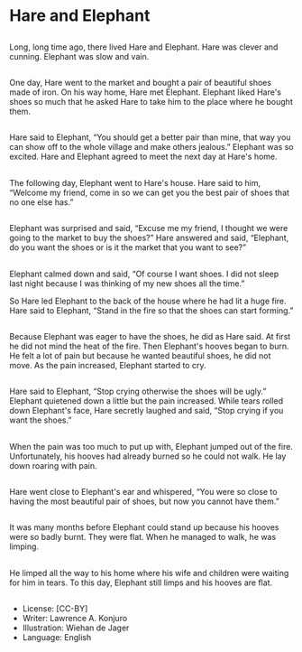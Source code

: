 # Hare and Elephant

##
Long, long time ago, there lived
Hare and Elephant.
Hare was clever and cunning.
Elephant was slow and vain.

##
One day, Hare went to the
market and bought a pair of
beautiful shoes made of iron.
On his way home, Hare met
Elephant.
Elephant liked Hare's shoes so
much that he asked Hare to
take him to the place where he
bought them.

##
Hare said to Elephant, “You
should get a better pair than
mine, that way you can show
off to the whole village and
make others jealous.”
Elephant was so excited.
Hare and Elephant agreed to
meet the next day at Hare's
home.

##
The following day, Elephant
went to Hare's house.
Hare said to him, “Welcome my
friend, come in so we can get
you the best pair of shoes that
no one else has.”

##
Elephant was surprised and
said, “Excuse me my friend, I
thought we were going to the
market to buy the shoes?”
Hare answered and said,
“Elephant, do you want the
shoes or is it the market that
you want to see?”

##
Elephant calmed down and
said, “Of course I want shoes.
I did not sleep last night
because I was thinking of my
new shoes all the time.”

So Hare led Elephant to the
back of the house where he had
lit a huge fire.
Hare said to Elephant, “Stand in
the fire so that the shoes can
start forming.”

##
Because Elephant was eager to
have the shoes, he did as Hare
said.
At first he did not mind the heat
of the fire.
Then Elephant's hooves began
to burn. He felt a lot of pain but
because he wanted beautiful
shoes, he did not move.
As the pain increased, Elephant
started to cry.

##
Hare said to Elephant, “Stop
crying otherwise the shoes will
be ugly.”
Elephant quietened down a
little but the pain increased.
While tears rolled down
Elephant's face, Hare secretly
laughed and said, “Stop crying
if you want the shoes.”

##
When the pain was too much to
put up with, Elephant jumped
out of the fire.
Unfortunately, his hooves had
already burned so he could not
walk.
He lay down roaring with pain.

##
Hare went close to Elephant's
ear and whispered,
“You were so close to having
the most beautiful pair of
shoes, but now you cannot have
them.”

##
It was many months before
Elephant could stand up
because his hooves were so
badly burnt.
They were flat.
When he managed to walk, he
was limping.

##
He limped all the way to his
home where his wife and
children were waiting for him in
tears.
To this day, Elephant still limps
and his hooves are flat.

##
* License: [CC-BY]
* Writer: Lawrence A. Konjuro
* Illustration: Wiehan de Jager
* Language: English
